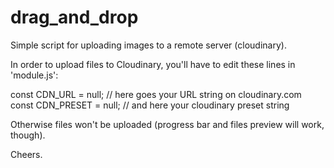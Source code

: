 # drag_and_drop

Simple script for uploading images to a remote server (cloudinary).

In order to upload files to Cloudinary, you'll have to edit these
lines in 'module.js':

const CDN_URL = null;       // here goes your URL string on cloudinary.com
const CDN_PRESET = null;    // and here your cloudinary preset string

Otherwise files won't be uploaded (progress bar and files preview
will work, though).

Cheers.
